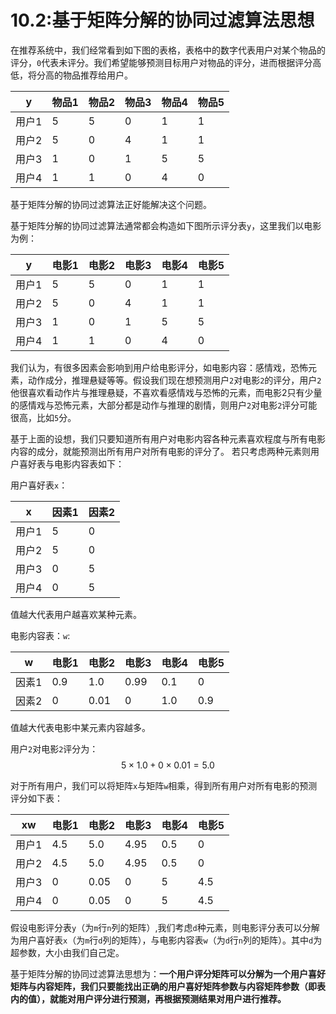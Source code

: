 # 10.2:基于矩阵分解的协同过滤算法思想

在推荐系统中，我们经常看到如下图的表格，表格中的数字代表用户对某个物品的评分，`0`代表未评分。我们希望能够预测目标用户对物品的评分，进而根据评分高低，将分高的物品推荐给用户。

|y | 物品1| 物品2| 物品3| 物品4| 物品5|
| --- | --- | --- | --- | --- | --- |
| 用户1 | 5 | 5 | 0 | 1 | 1 |
| 用户2 | 5 | 0 | 4 | 1 | 1 |
| 用户3 | 1 | 0 | 1 | 5 | 5 |
| 用户4 | 1 | 1 | 0 | 4 | 0 |

基于矩阵分解的协同过滤算法正好能解决这个问题。

基于矩阵分解的协同过滤算法通常都会构造如下图所示评分表`y`，这里我们以电影为例：

|y | 电影1| 电影2| 电影3| 电影4| 电影5|
| --- | --- | --- | --- | --- | --- |
| 用户1 | 5 | 5 | 0 | 1 | 1 |
| 用户2 | 5 | 0 | 4 | 1 | 1 |
| 用户3 | 1 | 0 | 1 | 5 | 5 |
| 用户4 | 1 | 1 | 0 | 4 | 0 |

我们认为，有很多因素会影响到用户给电影评分，如电影内容：感情戏，恐怖元素，动作成分，推理悬疑等等。假设我们现在想预测用户`2`对电影`2`的评分，用户`2`他很喜欢看动作片与推理悬疑，不喜欢看感情戏与恐怖的元素，而电影2只有少量的感情戏与恐怖元素，大部分都是动作与推理的剧情，则用户`2`对电影`2`评分可能很高，比如`5`分。

基于上面的设想，我们只要知道所有用户对电影内容各种元素喜欢程度与所有电影内容的成分，就能预测出所有用户对所有电影的评分了。
若只考虑两种元素则用户喜好表与电影内容表如下：

用户喜好表`x`：

|x | 因素1| 因素2|
| --- | --- | --- |
| 用户1 | 5 | 0|
| 用户2 | 5 | 0 |
| 用户3 | 0| 5|
| 用户4 | 0| 5|

值越大代表用户越喜欢某种元素。

电影内容表：`w`:

|w| 电影1| 电影2| 电影3| 电影4| 电影5|
| --- | --- | --- | --- | --- | --- |
| 因素1 | 0.9| 1.0| 0.99 | 0.1 | 0|
| 因素2 | 0| 0.01 | 0| 1.0 | 0.9|

值越大代表电影中某元素内容越多。

用户`2`对电影`2`评分为：$$5\times 1.0 +0\times 0.01 = 5.0$$

对于所有用户，我们可以将矩阵`x`与矩阵`w`相乘，得到所有用户对所有电影的预测评分如下表：

|xw| 电影1| 电影2| 电影3| 电影4| 电影5|
| --- | --- | --- | --- | --- | --- |
| 用户1 | 4.5 | 5.0 | 4.95| 0.5| 0|
| 用户2 | 4.5 | 5.0 | 4.95| 0.5| 0|
| 用户3 | 0 | 0.05 | 0 | 5 | 4.5 |
| 用户4 | 0 | 0.05 | 0 | 5 | 4.5 |

假设电影评分表`y`（为`m`行`n`列的矩阵）,我们考虑`d`种元素，则电影评分表可以分解为用户喜好表`x`（为`m`行`d`列的矩阵），与电影内容表`w`（为`d`行`n`列的矩阵）。其中`d`为超参数，大小由我们自己定。

基于矩阵分解的协同过滤算法思想为：**一个用户评分矩阵可以分解为一个用户喜好矩阵与内容矩阵，我们只要能找出正确的用户喜好矩阵参数与内容矩阵参数（即表内的值），就能对用户评分进行预测，再根据预测结果对用户进行推荐。**

